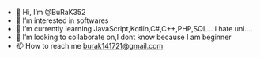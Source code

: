- 👋 Hi, I’m @BuRaK352
- 👀 I’m interested in softwares
- 🌱 I’m currently learning JavaScript,Kotlin,C#,C++,PHP,SQL... i hate uni....
- 💞️ I’m looking to collaborate on,I dont know because I am beginner
- 📫 How to reach me burak141721@gmail.com

<!---
BuRaK352/BuRaK352 is a ✨ special ✨ repository because its `README.md` (this file) appears on your GitHub profile.
You can click the Preview link to take a look at your changes.
--->
